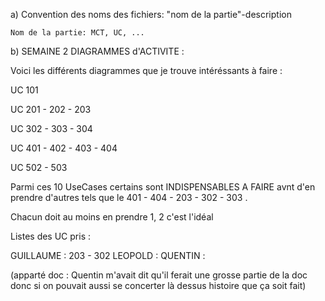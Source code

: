 a) Convention des noms des fichiers:
	"nom de la partie"-description
	
	Nom de la partie: MCT, UC, ...
	
	
b) SEMAINE 2 DIAGRAMMES d'ACTIVITE :

Voici les différents diagrammes que je trouve intéréssants à faire : 

UC 101

UC 201 - 202 - 203

UC 302 - 303 - 304 

UC 401 - 402 - 403 - 404 

UC 502 - 503

Parmi ces 10 UseCases certains sont INDISPENSABLES A FAIRE avnt d'en prendre d'autres tels que le 401 - 404 - 203 - 302 - 303 .

Chacun doit au moins en prendre 1, 2 c'est l'idéal

Listes des UC pris :

GUILLAUME : 203 - 302 
LEOPOLD :
QUENTIN :

(apparté doc : Quentin m'avait dit qu'il ferait une grosse partie de la doc donc si on pouvait aussi se concerter là dessus histoire que ça soit fait)
